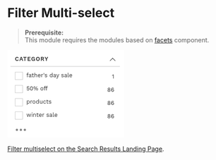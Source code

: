 # Filter Multi-select

>**Prerequisite:**  
>This module requires the modules based on [facets](/components/facets) component. 

![Filter multiselect](/modules/filter-mutliselect/images/image001.png)

[Filter multiselect on the Search Results Landing Page](/modules/filter-mutliselect/landing).